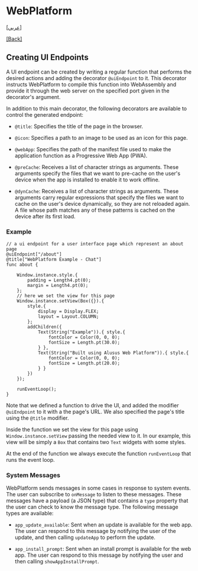 # WebPlatform

[[عربي]](ui_endpoints.ar.md)

[[Back]](../readme.md)

## Creating UI Endpoints

A UI endpoint can be created by writing a regular function that performs the desired actions and
adding the decorator `@uiEndpoint` to it. This decorator instructs WebPlatform to compile this
function into WebAssembly and provide it through the web server on the specified port given in the
decorator's argument.

In addition to this main decorator, the following decorators are available to control the
generated endpoint:

* `@title`: Specifies the title of the page in the browser.

* `@icon`: Specifies a path to an image to be used as an icon for this page.

* `@webApp`: Specifies the path of the manifest file used to make the application function as
  a Progressive Web App (PWA).

* `@preCache`: Receives a list of character strings as arguments. These arguments specify the files
  that we want to pre-cache on the user's device when the app is installed to enable it to work
  offline.

* `@dynCache`: Receives a list of character strings as arguments. These arguments carry regular
  expressions that specify the files we want to cache on the user's device dynamically, so they
  are not reloaded again. A file whose path matches any of these patterns is cached on the device
  after its first load.

### Example

```
// a ui endpoint for a user interface page which represent an about page
@uiEndpoint["/about"]
@title["WebPlatform Example - Chat"]
func about {

    Window.instance.style.{
        padding = Length4.pt(0);
        margin = Length4.pt(0);
    };
    // here we set the view for this page
    Window.instance.setView(Box({}).{
        style.{
            display = Display.FLEX;
            layout = Layout.COLUMN;
        };
        addChildren({
            Text(String("Example")).{ style.{
                fontColor = Color(0, 0, 0);
                fontSize = Length.pt(30.0);
            } },
            Text(String("Built using Alusus Web Platform")).{ style.{
                fontColor = Color(0, 0, 0);
                fontSize = Length.pt(20.0);
            } }
        })
    });

    runEventLoop();
}
```

Note that we defined a function to drive the UI, and added the modifier `@uiEndpoint` to it with a the
page's URL. We also specified the page's title using the `@title` modifier.

Inside the function we set the view for this page using `Window.instance.setView` passing the needed
view to it. In our example, this view will be simply a `Box` that contains two `Text` widgets with some
styles.

At the end of the function we always execute the function `runEventLoop` that runs the event loop.

### System Messages

WebPlatform sends messages in some cases in response to system events. The user can subscribe to
`onMessage` to listen to these messages. These messages have a payload (a JSON type) that contains
a `type` property that the user can check to know the message type. The following message types
are available:

* `app_update_available`: Sent when an update is available for the web app. The user can respond
  to this message by notifying the user of the update, and then calling `updateApp` to perform
  the update.

* `app_install_prompt`: Sent when an install prompt is available for the web app. The user can
  respond to this message by notifying the user and then calling `showAppInstallPrompt`.

